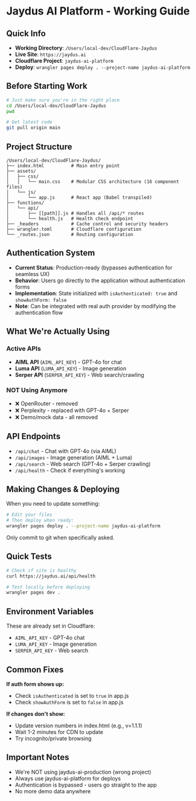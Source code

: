 # Jaydus AI Platform - Working Guide

## Quick Info
- **Working Directory**: `/Users/local-dev/CloudFlare-Jaydus`
- **Live Site**: `https://jaydus.ai`
- **Cloudflare Project**: `jaydus-ai-platform`
- **Deploy**: `wrangler pages deploy . --project-name jaydus-ai-platform`

## Before Starting Work
```bash
# Just make sure you're in the right place
cd /Users/local-dev/CloudFlare-Jaydus
pwd

# Get latest code
git pull origin main
```

## Project Structure
```
/Users/local-dev/CloudFlare-Jaydus/
├── index.html          # Main entry point
├── assets/
│   ├── css/
│   │   └── main.css    # Modular CSS architecture (16 component files)
│   └── js/
│       └── app.js      # React app (Babel transpiled)
├── functions/
│   └── api/
│       ├── [[path]].js # Handles all /api/* routes
│       └── health.js   # Health check endpoint
├── _headers            # Cache control and security headers
├── wrangler.toml       # Cloudflare configuration
└── _routes.json        # Routing configuration
```

## Authentication System
- **Current Status**: Production-ready (bypasses authentication for seamless UX)
- **Behavior**: Users go directly to the application without authentication forms
- **Implementation**: State initialized with `isAuthenticated: true` and `showAuthForm: false`
- **Note**: Can be integrated with real auth provider by modifying the authentication flow

## What We're Actually Using

### Active APIs
- **AIML API** (`AIML_API_KEY`) - GPT-4o for chat
- **Luma API** (`LUMA_API_KEY`) - Image generation  
- **Serper API** (`SERPER_API_KEY`) - Web search/crawling

### NOT Using Anymore
- ❌ OpenRouter - removed
- ❌ Perplexity - replaced with GPT-4o + Serper
- ❌ Demo/mock data - all removed

## API Endpoints
- `/api/chat` - Chat with GPT-4o (via AIML)
- `/api/images` - Image generation (AIML + Luma)
- `/api/search` - Web search (GPT-4o + Serper crawling)
- `/api/health` - Check if everything's working

## Making Changes & Deploying

When you need to update something:
```bash
# Edit your files
# Then deploy when ready:
wrangler pages deploy . --project-name jaydus-ai-platform
```

Only commit to git when specifically asked.

## Quick Tests
```bash
# Check if site is healthy
curl https://jaydus.ai/api/health

# Test locally before deploying
wrangler pages dev .
```

## Environment Variables 
These are already set in Cloudflare:
- `AIML_API_KEY` - GPT-4o chat
- `LUMA_API_KEY` - Image generation
- `SERPER_API_KEY` - Web search

## Common Fixes

**If auth form shows up:**
- Check `isAuthenticated` is set to `true` in app.js
- Check `showAuthForm` is set to `false` in app.js

**If changes don't show:**
- Update version numbers in index.html (e.g., v=1.1.1)
- Wait 1-2 minutes for CDN to update
- Try incognito/private browsing

## Important Notes
- We're NOT using jaydus-ai-production (wrong project)
- Always use jaydus-ai-platform for deploys
- Authentication is bypassed - users go straight to the app
- No more demo data anywhere